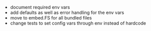 - document required env vars
- add defaults as well as error handling for the env vars
- move to embed.FS for all bundled files
- change tests to set config vars through env instead of hardcode
